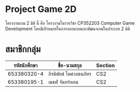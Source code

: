 # Project Game 2D
โครงงานเกม 2 มิติ นี้ คือ โครงงานในรายวิชา CP352203 Computer Game Development 
โดยมีเป้าหมายในการออกแบบและพัฒนาเกมในประเภท 2 มิติ 
# สมาชิกกลุ่ม
| รหัสนักศึกษา | ชื่อ-นามสกุล | Section |
|-------------|------------|---------|
| 653380320-4 | กีรติพัทธ์ ไพศาลธนภัทร | CS2 | 
| 653380195-1 | ณธฬ จันทร์หอม | CS2 |
